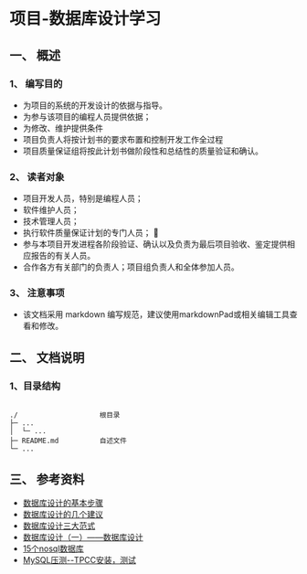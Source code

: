 # 项目-数据库设计学习

## 一、 概述

###  1、 编写目的

+  为项目的系统的开发设计的依据与指导。
+  为参与该项目的编程人员提供依据；
+  为修改、维护提供条件
+  项目负责人将按计划书的要求布置和控制开发工作全过程
+  项目质量保证组将按此计划书做阶段性和总结性的质量验证和确认。

### 2、 读者对象

+  项目开发人员，特别是编程人员；
+  软件维护人员；
+  技术管理人员；
+  执行软件质量保证计划的专门人员；   
+  参与本项目开发进程各阶段验证、确认以及负责为最后项目验收、鉴定提供相应报告的有关人员。
+  合作各方有关部门的负责人；项目组负责人和全体参加人员。

###  3、 注意事项

+  该文档采用 markdown 编写规范，建议使用markdownPad或相关编辑工具查看和修改。

## 二、 文档说明

### 1、目录结构

~~~

./                    根目录
├─ ...
│  └─ ...
├─ README.md          自述文件
└─ ...

~~~

## 三、 参考资料
 
+ [数据库设计的基本步骤](https://blog.csdn.net/huyr_123/article/details/61417850)
+ [数据库设计的几个建议](https://www.cnblogs.com/junwangzhe/p/6095219.html)
+ [数据库设计三大范式](https://www.cnblogs.com/knowledgesea/p/3667395.html)
+ [数据库设计（一）——数据库设计](http://blog.51cto.com/9291927/2087925)
+ [15个nosql数据库](https://www.cnblogs.com/wpcnblog/p/7238811.html)
+ [MySQL压测--TPCC安装，测试](http://blog.51cto.com/darrenmemos/2130202)